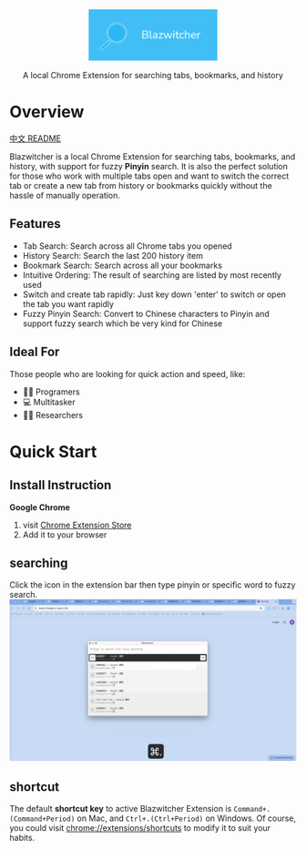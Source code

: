 <div align="center">
    <a href="#" target="_blank">
    <img src="./docs/1400_560.png" alt="mito-logo" height="90">
    </a>
    <p>A local Chrome Extension for searching tabs, bookmarks, and history</p>
</div>


# Overview
[中文 README](./docs/README_zh.md)

Blazwitcher is a local Chrome Extension for searching tabs, bookmarks, and history, with support for fuzzy **Pinyin** search. It is also the perfect solution for those who work with multiple tabs open and want to switch the correct tab or create a new tab from history or bookmarks quickly without the hassle of manually operation.

## Features
- Tab Search: Search across all Chrome tabs you opened
- History Search: Search the last 200 history item
- Bookmark Search: Search across all your bookmarks
- Intuitive Ordering: The result of searching are listed by most recently used
- Switch and create tab rapidly: Just key down 'enter' to switch or open the tab you want rapidly
- Fuzzy Pinyin Search: Convert to Chinese characters to Pinyin and support fuzzy search which be very kind for Chinese

## Ideal For
Those people who are looking for quick action and speed, like:
- 🧑‍💻 Programers
- 💻 Multitasker
- 🏄🏻 Researchers


# Quick Start
## Install Instruction
**Google Chrome**
1.  visit [Chrome Extension Store](https://chrome.google.com/webstore/detail/fjgablnemienkegdnbihhemebmmonihg)
2.  Add it to your browser

## searching
Click the icon in the extension bar then type pinyin or specific word to fuzzy search.
![landing](./docs/landing.gif)

## shortcut
The default **shortcut key** to active Blazwitcher Extension is `Command+.(Command+Period)` on Mac, and `Ctrl+.(Ctrl+Period)` on Windows. Of course, you could visit [chrome://extensions/shortcuts](chrome://extensions/shortcuts) to modify it to suit your habits.
